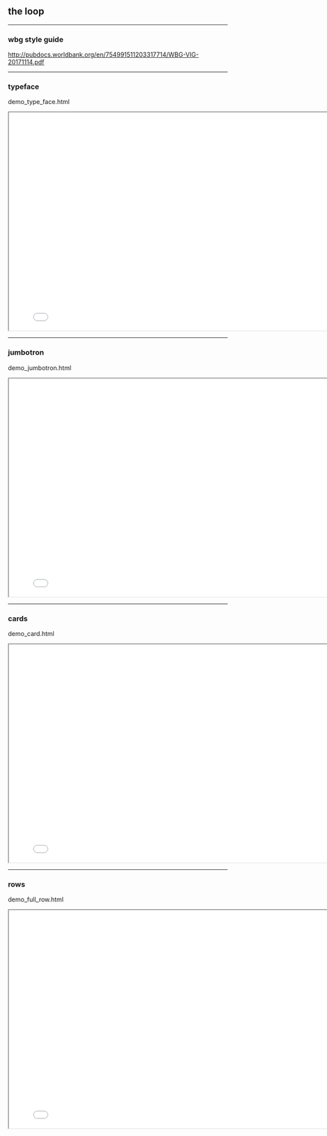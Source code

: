 ## the loop

----

### wbg style guide
<http://pubdocs.worldbank.org/en/754991511203317714/WBG-VIG-20171114.pdf>

----

### typeface
demo_type_face.html

<iframe src="demos/demo_type_face.html" width="800" height="500"></iframe>

----

### jumbotron
demo_jumbotron.html

<iframe src="demos/demo_jumbotron.html" width="800" height="500"></iframe>

----

### cards
demo_card.html

<iframe src="demos/demo_card.html" width="800" height="500"></iframe>

----

### rows
demo_full_row.html

<iframe src="demos/demo_full_row.html" width="800" height="500"></iframe>
